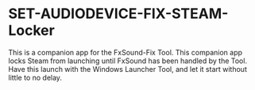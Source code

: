 # SET-AUDIODEVICE-FIX-STEAM-Locker
This is a companion app for the FxSound-Fix Tool.  This companion app locks Steam from launching until FxSound has been handled by the Tool. Have this launch with the Windows Launcher Tool, and let it start without little to no delay.
